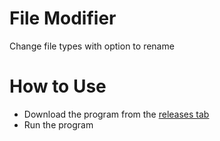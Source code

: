 # File Modifier
Change file types with option to rename

# How to Use
- Download the program from the [releases tab](https://github.com/ddev01/filemodifier/releases)
- Run the program